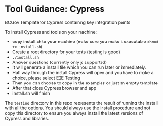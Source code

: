 # Tool Guidance: Cypress
BCGov Template for Cypress containing key integration points

To install Cypress and tools on your machine:
* copy install.sh to your machine (make sure you make it executable ```chmod +x install.sh```)
* Create a root directory for your tests (testing is good)
* ```./install.sh```
* Answer questions (currently only js supported)
* It will generate a install file which you can run later or immediately.
* Half way through the install Cypress will open and you have to make a choice, please select E2E Testing
* Then you can choose to copy in the examples or just an empty template
* After that close Cypress browser and app
* install.sh will finish

The ```testing``` directory in this repo represents the result of running the install with all the options. You should always use the install procedure and not copy this directory to ensure you always install the latest versions of Cypress and libraries. 
